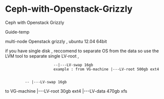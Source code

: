 Ceph-with-Openstack-Grizzly
===========================

Ceph with Openstack Grizzly





Guide-temp

multi-node Openstack grizzly , ubuntu 12.04 64bit

if you have single disk , reccomend to separate OS from the data so use the LVM tool to separate single LV-root ,


                          --|---LV-swap 16gb
                          example : from VG-machine |---LV-root 500gb ext4


             -- |---LV-swap 16gb 
to VG-machine |---LV-root 30gb ext4
              |---LV-data 470gb xfs
